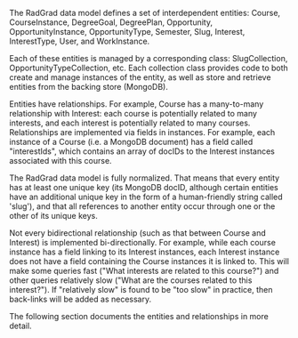 The RadGrad data model defines a set of interdependent entities: Course, CourseInstance, DegreeGoal, DegreePlan, Opportunity, OpportunityInstance, OpportunityType, Semester, Slug, Interest, InterestType, User, and WorkInstance. 

Each of these entities is managed by a corresponding class: SlugCollection, OpportunityTypeCollection, etc. Each collection class provides code to both create and manage instances of the entity, as well as store and retrieve entities from the backing store (MongoDB). 
 
Entities have relationships. For example, Course has a many-to-many relationship with Interest: each course is potentially related to many interests, and each interest is potentially related to many courses.  Relationships are implemented via fields in instances. For example, each instance of a Course (i.e. a MongoDB document) has a field called "interestIds", which contains an array of docIDs to the Interest instances associated with this course. 

The RadGrad data model is fully normalized. That means that every entity has at least one unique key (its MongoDB docID, although certain entities have an additional unique key in the form of a human-friendly string called 'slug'), and that all references to another entity occur through one or the other of its unique keys. 

Not every bidirectional relationship (such as that between Course and Interest) is implemented bi-directionally. For example, while each course instance has a field linking to its Interest instances, each Interest instance does not have a field containing the Course instances it is linked to. This will make some queries fast ("What interests are related to this course?") and other queries relatively slow ("What are the courses related to this interest?").  If "relatively slow" is found to be "too slow" in practice, then back-links will be added as necessary.

The following section documents the entities and relationships in more detail.
